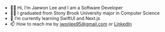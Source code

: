 - 🧑‍💻 Hi, I’m Jaewon Lee and I am a Software Developer
- 👨‍🎓 I graduated from Stony Brook University major in Computer Science
- 📱 I’m currently learning SwiftUI and Next.js
- 📫 How to reach me by jwonlee95@gmail.com or [LinkedIn](www.linkedin.com/in/jaewon-lee-b86267231)

<!---
jwonlee95/jwonlee95 is a ✨ special ✨ repository because its `README.md` (this file) appears on your GitHub profile.
You can click the Preview link to take a look at your changes.
--->
